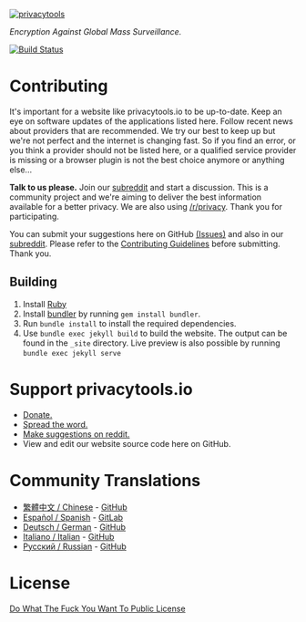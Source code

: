 [![privacytools](https://privacytools.io/assets/img/layout/logo.png)](https://www.privacytools.io/)

_Encryption Against Global Mass Surveillance._

[![Build Status](https://travis-ci.com/privacytoolsIO/privacytools.io.svg?branch=master)](https://travis-ci.com/privacytoolsIO/privacytools.io)

# Contributing

It's important for a website like privacytools.io to be up-to-date. Keep an eye on software updates of the applications listed here. Follow recent news about providers that are recommended. We try our best to keep up but we're not perfect and the internet is changing fast. So if you find an error, or you think a provider should not be listed here, or a qualified service provider is missing or a browser plugin is not the best choice anymore or anything else...

**Talk to us please.** Join our [subreddit](https://www.reddit.com/r/privacytoolsIO/) and start a discussion. This is a community project and we're aiming to deliver the best information available for a better privacy. We are also using [/r/privacy](https://www.reddit.com/r/privacy). Thank you for participating.

You can submit your suggestions here on GitHub [(Issues)](https://github.com/privacytoolsIO/privacytools.io/issues) and also in our [subreddit](https://www.reddit.com/r/privacytoolsIO/). Please refer to the [Contributing Guidelines](.github/CONTRIBUTING.md) before submitting. Thank you.

## Building

1. Install [Ruby](https://www.ruby-lang.org/en/documentation/installation/)
1. Install [bundler](https://bundler.io/) by running `gem install bundler`.
1. Run `bundle install` to install the required dependencies.
1. Use `bundle exec jekyll build` to build the website. The output can be found in the `_site` directory.  Live preview is also possible by running `bundle exec jekyll serve`

# Support privacytools.io

- [Donate.](https://privacytoolsio.github.io/privacytools.io/donate.html)
- [Spread the word.](https://privacytoolsio.github.io/privacytools.io/#participate)
- [Make suggestions on reddit.](https://www.reddit.com/r/privacytoolsIO/)
- View and edit our website source code here on GitHub.

# Community Translations
- [繁體中文 / Chinese](https://privacytools.twngo.xyz/) - [GitHub](https://github.com/twngo/privacytools-zh)
- [Español / Spanish](https://victorhck.gitlab.io/privacytools-es/) - [GitLab](https://gitlab.com/victorhck/privacytools-es)
- [Deutsch / German](https://privacytools.it-sec.rocks/) - [GitHub](https://github.com/Anon215/privacytools.it-sec.rocks)
- [Italiano / Italian](https://privacytools-it.github.io/) - [GitHub](https://github.com/privacytools-it/privacytools-it.github.io)
- [Русский / Russian](https://privacytools.ru) - [GitHub](https://github.com/c0rdis/privacytools.ru)

# License
[Do What The Fuck You Want To Public License](https://github.com/privacytoolsIO/privacytools.io/blob/master/LICENSE.txt)

